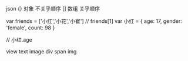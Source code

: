 json 
{}  对象 不关乎顺序
[]  数组 关乎顺序

var friends = ['小红','小花','小崔']
// friends[1]
var 小红 = {
  age: 17,
  gender: 'female',
  count: 98
}

// 小红.age


view text image
div span img